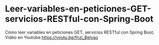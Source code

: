 # Leer-variables-en-peticiones-GET-servicios-RESTful-con-Spring-Boot
Cómo leer variables en peticiones GET, servicios RESTful con Spring Boot, Video en Youtube:https://youtu.be/fnzi_Belyao 
